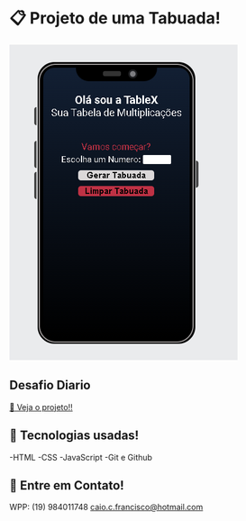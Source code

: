 # 📋 Projeto de uma Tabuada!

![table](./imgGithub/table.png)

## Desafio Diario

[🔗 Veja o projeto!!](https://caiocamargoo.github.io/Multiplication-Table/)

## 🔧 Tecnologias usadas!

-HTML
-CSS
-JavaScript
-Git e Github

## 📧 Entre em Contato!

WPP: (19) 984011748
caio.c.francisco@hotmail.com
